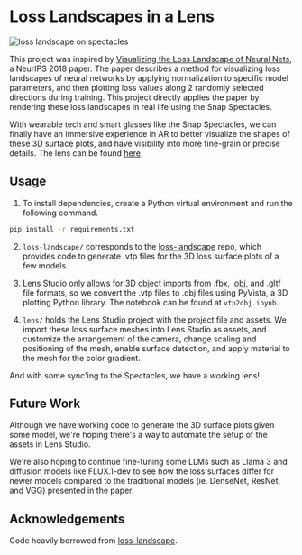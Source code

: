 # Loss Landscapes in a Lens

![loss landscape on spectacles](assets/lens.gif)

This project was inspired by [Visualizing the Loss Landscape of Neural Nets](https://arxiv.org/abs/1712.09913), a NeurIPS 2018 paper. The paper describes a method for visualizing loss landscapes of neural networks by applying normalization to specific model parameters, and then plotting loss values along 2 randomly selected directions during training. This project directly applies the  paper by rendering these loss landscapes in real life using the Snap Spectacles. 

With wearable tech and smart glasses like the Snap Spectacles, we can finally have an immersive experience in AR to better visualize the shapes of these 3D surface plots, and have visibility into more fine-grain or precise details. The lens can be found [here](https://www.snapchat.com/lens/724f44537ca84400acef41af5ae386b3).

## Usage

1. To install dependencies, create a Python virtual environment and run the following command.

```bash
pip install -r requirements.txt
```

2. `loss-landscape/` corresponds to the [loss-landscape](https://github.com/tomgoldstein/loss-landscape) repo, which provides code to generate .vtp files for the 3D loss surface plots of a few models. 

3. Lens Studio only allows for 3D object imports from .fbx, .obj, and .gltf file formats, so we convert the .vtp files to .obj files using PyVista, a 3D plotting Python library. The notebook can be found at `vtp2obj.ipynb`.

4. `lens/` holds the Lens Studio project with the project file and assets. We import these loss surface meshes into Lens Studio as assets, and customize the arrangement of the camera, change scaling and positioning of the mesh, enable surface detection, and apply material to the mesh for the color gradient.

And with some sync'ing to the Spectacles, we have a working lens!

## Future Work

Although we have working code to generate the 3D surface plots given some model, we're hoping there's a way to automate the setup of the assets in Lens Studio. 

We're also hoping to continue fine-tuning some LLMs such as Llama 3 and diffusion models like FLUX.1-dev to see how the loss surfaces differ for newer models compared to the traditional models (ie. DenseNet, ResNet, and VGG) presented in the paper.

## Acknowledgements

Code heavily borrowed from [loss-landscape](https://github.com/tomgoldstein/loss-landscape).

